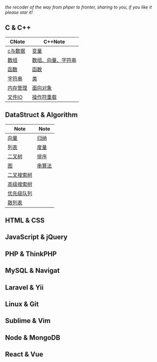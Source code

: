 _the recoder of the way from phper to fronter, sharing to you, if you like it please star it!_

## C & C++

|    CNote    |     C++Note   |
| ---------- | ---------- |
|[c与数据](C/data.md)|[变量](C++/var.md)|
[数组](C/array.md)|[数组、向量、字符串](C++/str_map_arr.md)|
|[函数](C/function.md)|[函数](C++/function.md)|
|[字符串](C/string.md)|[类](C++/class.md) |
|[内存管理](C/memory.md)|[面向对象](C++/oop.md)|
|[文件IO](C/fileIO.md)|[操作符重载](C++/reload.md) |

## DataStruct & Algorithm
|    Note    |     Note   |
| ---------- | ---------  |
|[向量](DS/vector.md)|[归纳](DS/sum.md)|
|[列表](DS/list.md)|[度量](DS/computer.md)|
|[二叉树](DS/tree.md)|[排序](DS/sort.md)|
|[图](DS/graph.md)|[串算法](DS/string.md)| 
|[二叉搜索树](DS/bst.md)|
|[高级搜索树](DS/superBST.md)|
|[优先级队列](DS/proqueue.md)|
|[散列表](DS/hash.md)|

## HTML & CSS

## JavaScript & jQuery 

## PHP & ThinkPHP 

## MySQL & Navigat

## Laravel & Yii

## Linux & Git 

## Sublime & Vim

## Node & MongoDB 

## React & Vue